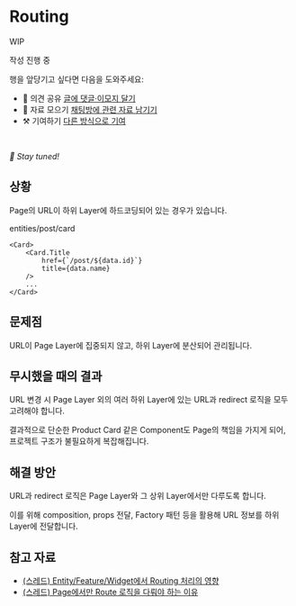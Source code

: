 # Routing

WIP

작성 진행 중

행을 앞당기고 싶다면 다음을 도와주세요:

* 📢 의견 공유 [글에 댓글·이모지 달기](https://github.com/feature-sliced/documentation/issues/169)
* 💬 자료 모으기 [채팅방에 관련 자료 남기기](https://t.me/feature_sliced)
* ⚒️ 기여하기 [다른 방식으로 기여](https://github.com/feature-sliced/documentation/blob/master/CONTRIBUTING.md)

<br />

*🍰 Stay tuned!*

## 상황[​](#상황 "해당 헤딩으로 이동")

Page의 URL이 하위 Layer에 하드코딩되어 있는 경우가 있습니다.

entities/post/card

```
<Card>
    <Card.Title 
        href={`/post/${data.id}`}
        title={data.name}
    />
    ...
</Card>
```

## 문제점[​](#문제점 "해당 헤딩으로 이동")

URL이 Page Layer에 집중되지 않고, 하위 Layer에 분산되어 관리됩니다.

## 무시했을 때의 결과[​](#무시했을-때의-결과 "해당 헤딩으로 이동")

URL 변경 시 Page Layer 외의 여러 하위 Layer에 있는 URL과 redirect 로직을 모두 고려해야 합니다.

결과적으로 단순한 Product Card 같은 Component도 Page의 책임을 가지게 되어, 프로젝트 구조가 불필요하게 복잡해집니다.

## 해결 방안[​](#해결-방안 "해당 헤딩으로 이동")

URL과 redirect 로직은 Page Layer와 그 상위 Layer에서만 다루도록 합니다.

이를 위해 composition, props 전달, Factory 패턴 등을 활용해 URL 정보를 하위 Layer에 전달합니다.

## 참고 자료[​](#참고-자료 "해당 헤딩으로 이동")

* [(스레드) Entity/Feature/Widget에서 Routing 처리의 영향](https://t.me/feature_sliced/4389)
* [(스레드) Page에서만 Route 로직을 다뤄야 하는 이유](https://t.me/feature_sliced/3756)
